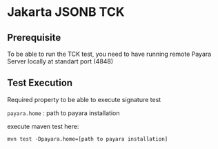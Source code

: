 # Jakarta JSONB TCK

## Prerequisite
To be able to run the TCK test, you need to have running remote Payara Server locally at standart port (4848)

## Test Execution

Required property to be able to execute signature test

`payara.home` : path to payara installation

execute maven test here:
```angular2html
mvn test -Dpayara.home=[path to payara installation]
```

